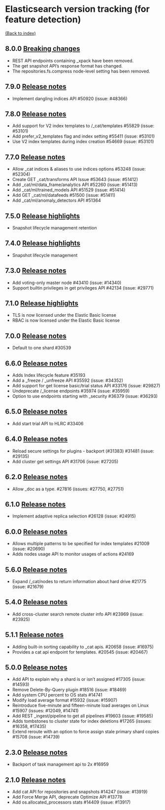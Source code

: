 # Elasticsearch version tracking (for feature detection)

[(Back to index)]()

## 8.0.0 [Breaking changes](https://www.elastic.co/guide/en/elasticsearch/reference/master/breaking-changes-8.0.html)

- REST API endpoints containing _xpack have been removed.
- The get snapshot API’s response format has changed.
- The repositories.fs.compress node-level setting has been removed.

## 7.9.0 [Release notes](https://www.elastic.co/guide/en/elasticsearch/reference/7.9/release-notes-7.9.0.html)

- Implement dangling indices API #50920 (issue: #48366)

## 7.8.0 [Release notes](https://www.elastic.co/guide/en/elasticsearch/reference/7.8/release-notes-7.8.0.html)

- Add support for V2 index templates to /_cat/templates #55829 (issue: #53101)
- Add prefer_v2_templates flag and index setting #55411 (issue: #53101)
- Use V2 index templates during index creation #54669 (issue: #53101)

## 7.7.0 [Release notes](https://www.elastic.co/guide/en/elasticsearch/reference/7.7/release-notes-7.7.0.html)

- Allow _cat indices & aliases to use indices options #53248 (issue: #52304)
- Create GET _cat/transforms API Issue #53643 (issue: #51412)
- Add _cat/ml/data_frame/analytics API #52260 (issue: #51413)
- Add _cat/ml/trained_models API #51529 (issue: #51414)
- Add GET _cat/ml/datafeeds #51500 (issue: #51411)
- Add _cat/ml/anomaly_detectors API #51364


## 7.5.0 [Release highlights](https://www.elastic.co/guide/en/elasticsearch/reference/7.5/release-highlights-7.5.0.html)

- Snapshot lifecycle management retention

## 7.4.0 [Release highlights](https://www.elastic.co/guide/en/elasticsearch/reference/7.4/release-highlights-7.4.0.html)

- Snapshot lifecycle management

## 7.3.0 [Release notes](https://www.elastic.co/guide/en/elasticsearch/reference/7.3/release-notes-7.3.0.html)

- Add voting-only master node #43410 (issue: #14340)
- Support builtin privileges in get privileges API #42134 (issue: #29771)

## 7.1.0 [Release highlights](https://www.elastic.co/guide/en/elasticsearch/reference/7.1/release-highlights-7.1.0.html)

- TLS is now licensed under the Elastic Basic license
- RBAC is now licensed under the Elastic Basic license

## 7.0.0 [Release notes](https://www.elastic.co/guide/en/elasticsearch/reference/7.0/release-notes-7.0.0.html)

- Default to one shard #30539

## 6.6.0 [Release notes](https://www.elastic.co/guide/en/elasticsearch/reference/6.6/release-notes-6.6.0.html)

- Adds Index lifecycle feature #35193
- Add a _freeze / _unfreeze API #35592 (issue: #34352)
- Add support for get license basic/trial status API #33176 (issue: #29827)
- Undeprecate /_license endpoints #35974 (issue: #35959)
- Option to use endpoints starting with _security #36379 (issue: #36293)

## 6.5.0 [Release notes](https://www.elastic.co/guide/en/elasticsearch/reference/6.5/release-notes-6.5.0.html)

- Add start trial API to HLRC #33406

## 6.4.0 [Release notes](https://www.elastic.co/guide/en/elasticsearch/reference/6.4/release-notes-6.4.0.html)

- Reload secure settings for plugins - backport (#31383) #31481 (issue: #29135)
- Add cluster get settings API #31706 (issue: #27205)

## 6.2.0 [Release notes](https://www.elastic.co/guide/en/elasticsearch/reference/6.2/release-notes-6.2.0.html)

- Allow _doc as a type. #27816 (issues: #27750, #27751)

## 6.1.0 [Release notes](https://www.elastic.co/guide/en/elasticsearch/reference/6.1/release-notes-6.1.0.html)

- Implement adaptive replica selection #26128 (issue: #24915)

## 6.0.0 [Release notes](https://www.elastic.co/guide/en/elasticsearch/reference/6.0/release-notes-6.0.0.html)

- Allows multiple patterns to be specified for index templates #21009 (issue: #20690)
- Adds nodes usage API to monitor usages of actions #24169

## 5.6.0 [Release notes](https://www.elastic.co/guide/en/elasticsearch/reference/5.6/release-notes-5.6.0.html)

- Expand /_cat/nodes to return information about hard drive #21775 (issue: #21679)

## 5.4.0 [Release notes](https://www.elastic.co/guide/en/elasticsearch/reference/5.4/release-notes-5.4.0.html)

- Add cross-cluster search remote cluster info API #23969 (issue: #23925)

## 5.1.1 [Release notes](https://www.elastic.co/guide/en/elasticsearch/reference/5.1/release-notes-5.1.1.html)

- Adding built-in sorting capability to _cat apis. #20658 (issue: #16975)
- Provides a cat api endpoint for templates. #20545 (issue: #20467)

## 5.0.0 [Release notes](https://www.elastic.co/guide/en/elasticsearch/reference/5.0/release-notes-5.0.0.html)

- Add API to explain why a shard is or isn’t assigned #17305 (issue: #14593)
- Remove Delete-By-Query plugin #18516 (issue: #18469)
- Add system CPU percent to OS stats #14741
- Modify load average format #15932 (issue: #15907)
- Reintroduce five-minute and fifteen-minute load averages on Linux #15907 (issues: #12049, #14741)
- Add REST _ingest/pipeline to get all pipelines #19603 (issue: #19585)
- Adds tombstones to cluster state for index deletions #17265 (issues: #16358, #17435)
- Extend reroute with an option to force assign stale primary shard copies #15708 (issue: #14739)

## 2.3.0 [Release notes](https://www.elastic.co/guide/en/elasticsearch/reference/2.3/release-notes-2.3.0.html)

- Backport of task management api to 2x #16959

## 2.1.0 [Release notes](https://www.elastic.co/guide/en/elasticsearch/reference/2.1/release-notes-2.1.0.html)

- Add cat API for repositories and snapshots #14247 (issue: #13919)
- Add Force Merge API, deprecate Optimize API #13778
- Add os.allocated_processors stats #14409 (issue: #13917)
